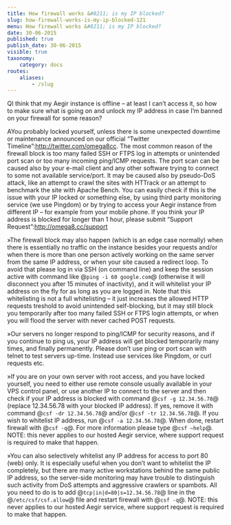 ```yaml
---
title: How firewall works &#8211; is my IP blocked?
slug: how-firewall-works-is-my-ip-blocked-121
menu: How firewall works &#8211; is my IP blocked?
date: 30-06-2015
published: true
publish_date: 30-06-2015
visible: true
taxonomy:
    category: docs
routes:
    aliases:
        - /slug
---
```


<a name="debug-q"></a>

QI think that my Aegir instance is offline – at least I can’t access it, so how to make sure what is going on and unlock my IP address in case I’m banned on your firewall for some reason?

<a name="debug-a"></a>

AYou probably locked yourself, unless there is some unexpected downtime or maintenance announced on our official “Twitter Timeline”:http://twitter.com/omega8cc. The most common reason of the firewall block is too many failed SSH or FTPS log in attempts or unintended port scan or too many incoming ping/ICMP requests. The port scan can be caused also by your e-mail client and any other software trying to connect to some not available service/port. It may be caused also by pseudo-DoS attack, like an attempt to crawl the sites with HTTrack or an attempt to benchmark the site with Apache Bench. You can easily check if this is the issue with your IP locked or something else, by using third party monitoring service (we use Pingdom) or by trying to access your Aegir instance from different IP – for example from your mobile phone. If you think your IP address is blocked for longer than 1 hour, please submit “Support Request”:http://omega8.cc/support

<a name="debug-b"></a>

»The firewall block may also happen (which is an edge case normally) when there is essentially no traffic on the instance besides your requests and/or when there is more than one person actively working on the same server from the same IP address, or when your site caused a redirect loop. To avoid that please log in via SSH (on command line) and keep the session active with command like @`ping -i 60 google.com`@ (otherwise it will disconnect you after 15 minutes of inactivity), and it will whitelist your IP address on the fly for as long as you are logged in. Note that this whitelisting is not a full whitelisting – it just increases the allowed HTTP requests treshold to avoid unintended self-blocking, but it may still block you temporarily after too many failed SSH or FTPS login attempts, or when you will flood the server with never cached POST requests.

<a name="debug-c"></a>

»Our servers no longer respond to ping/ICMP for security reasons, and if you continue to ping us, your IP address will get blocked temporarily many times, and finally permanently. Please don’t use ping or port scan with telnet to test servers up-time. Instead use services like Pingdom, or curl requests etc.

<a name="debug-d"></a>

»If you are on your own server with root access, and you have locked yourself, you need to either use remote console usually available in your VPS control panel, or use another IP to connect to the server and then check if your IP address is blocked with command @`csf -g 12.34.56.78`@ (replace 12.34.56.78 with your blocked IP address). If yes, remove it with command @`csf -dr 12.34.56.78`@ and/or @`csf -tr 12.34.56.78`@. If you wish to whitelist IP address, run @`csf -a 12.34.56.78`@. When done, restart firewall with @`csf -q`@. For more information please type @`csf –help`@. NOTE: this never applies to our hosted Aegir service, where support request is required to make that happen.

<a name="debug-d"></a>

»You can also selectively whitelist any IP address for access to port 80 (web) only. It is especially useful when you don’t want to whitelist the IP completely, but there are many active workstations behind the same public IP address, so the server-side monitoring may have trouble to distinguish such activity from DoS attempts and aggressive crawlers or spambots. All you need to do is to add @`tcp|in|d=80|s=12.34.56.78`@ line in the @`/etc/csf/csf.allow`@ file and restart firewall with @`csf -q`@. NOTE: this never applies to our hosted Aegir service, where support request is required to make that happen.
